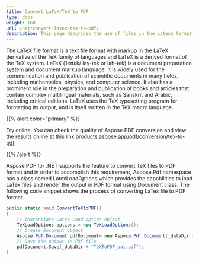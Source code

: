 ```yaml
---
title: Convert LaTeX/TeX to PDF
type: docs
weight: 160
url: /net/convert-latex-tex-to-pdf/
description: This page describes the use of files in the Latech format, and also explains how to convert this format to a PDF document. 
---
```


The LaTeX file format is a text file format with markup in the LaTeX derivative of the TeX family of languages and LaTeX is a derived format of the TeX system. LaTeX (ˈleɪtɛk/ lay-tek or lah-tek) is a document preparation system and document markup language. It is widely used for the communication and publication of scientific documents in many fields, including mathematics, physics, and computer science. It also has a prominent role in the preparation and publication of books and articles that contain complex multilingual materials, such as Sanskrit and Arabic, including critical editions. LaTeX uses the TeX typesetting program for formatting its output, and is itself written in the TeX macro language.

{{% alert color="primary" %}} 

Try online. You can check the quality of Aspose.PDF conversion and view the results online at this link [products.aspose.app/pdf/conversion/tex-to-pdf](https://products.aspose.app/pdf/conversion/tex-to-pdf)

{{% /alert %}}

Aspose.PDF for .NET supports the feature to convert TeX files to PDF format and in order to accomplish this requirement, Aspose.Pdf namespace has a class named LatexLoadOptions which provides the capabilities to load LaTex files and render the output in PDF format using Document class. The following code snippet shows the process of converting LaTex file to PDF format.

```csharp
public static void ConvertTeXtoPDF()
{
    // Instantiate Latex Load option object
    TeXLoadOptions options = new TeXLoadOptions();
    // Create Document object
    Aspose.Pdf.Document pdfDocument= new Aspose.Pdf.Document(_dataDir + "samplefile.tex", options);
    // Save the output in PDF file
    pdfDocument.Save(_dataDir + "TeXToPDF_out.pdf");
}
```
